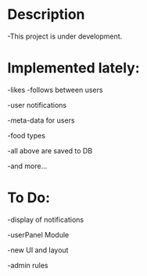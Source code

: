# Description

-This project is under development.

# Implemented lately:

-likes
-follows between users

-user notifications

-meta-data for users

-food types

-all above are saved to DB

-and more...

# To Do:

-display of notifications

-userPanel Module

-new UI and layout

-admin rules
